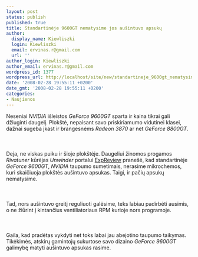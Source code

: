 ```yaml
---
layout: post
status: publish
published: true
title: Standartinėje 9600GT nematysime jos aušintuvo apsukų
author:
  display_name: Kiewliszki
  login: Kiewliszki
  email: ervinas.r@gmail.com
  url: ''
author_login: Kiewliszki
author_email: ervinas.r@gmail.com
wordpress_id: 1377
wordpress_url: http://localhost/site/new/standartineje_9600gt_nematysime_jos_ausintuvo_apsuku/
date: '2008-02-28 19:55:11 +0200'
date_gmt: '2008-02-28 19:55:11 +0200'
categories:
- Naujienos
---
```

<p>Neseniai <i>NVIDIA</i> išleistos <i>GeForce 9600GT</i> sparta ir kaina tikrai gali džiuginti daugelį. Plokštė, nepaisant savo priskiriamumo vidutinei klasei, dažnai sugeba įkast ir brangesnėms <i>Radeon 3870</i> ar net <i>GeForce 8800GT</i>.<br />
<br><br />
<br>Deja, ne viskas puiku ir šioje plokštėje. Daugeliui žinomos progamos <i>Rivatuner</i> kūrėjas <i>Unwinder</i> portalui <a class="ns" href="http://en.expreview.com/2008/02/26/about-9600gt-rpm-problem-nvidia-saving-every-penny-they-earned/">ExpReview</a> pranešė, kad standartinėje <i>GeForce 9600GT</i>, <i>NVIDIA</i> taupumo sumetimais, nerasime mikrochemos, kuri skaičiuoja plokštės aušintuvo apsukas. Taigi, ir pačių apsukų nematysime.<br />
<br><br />
<br>Tad, nors aušintuvo greitį reguliuoti galėsime, teks labiau padirbėti ausimis, o ne žiūrint į kintančius ventiliatoriaus RPM kurioje nors programoje.<br />
<br><br />
<br>Gaila, kad pradėtas vykdyti net toks labai jau abejotino taupumo taikymas. Tikėkimės, atskirų gamintojų sukurtose savo dizaino <i>GeForce 9600GT</i> galimybę matyti aušintuvo apsukas rasime.</p>
